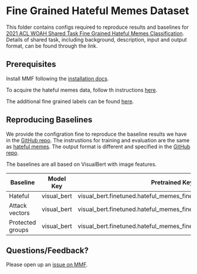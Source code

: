 # Fine Grained Hateful Memes Dataset

This folder contains configs required to reproduce results and baselines for [2021 ACL WOAH Shared Task Fine Grained Hateful Memes Classification](https://github.com/facebookresearch/fine_grained_hateful_memes). Details of shared task, including background, description, input and output format, can be found through the link.

## Prerequisites

Install MMF following the [installation docs](https://mmf.sh/docs/getting_started/installation/).

To acquire the hateful memes data, follow th instructions [here](https://github.com/facebookresearch/mmf/tree/master/projects/hateful_memes).

The additional fine grained labels can be found [here](https://github.com/facebookresearch/fine_grained_hateful_memes/tree/master/data).


## Reproducing Baselines
We provide the configration fine to reproduce the baseline results we have in the [GitHub repo](https://github.com/facebookresearch/fine_grained_hateful_memes). The instrustions for training and evaluation are the same as [hateful memes](https://github.com/facebookresearch/mmf/tree/master/projects/hateful_memes). The output format is different and specified in the [GitHub repo](https://github.com/facebookresearch/fine_grained_hateful_memes).

The baselines are all based on VisualBert with image features.

| Baseline         | Model Key      | Pretrained Key                                   | Config                                                     |
|------------------|----------------|--------------------------------------------------|------------------------------------------------------------|
| Hateful       | visual_bert | visual_bert.finetuned.hateful_memes_fine_grained.hateful              | projects/hateful_memes/fine_grained/configs/visual_bert/defaults.yaml         |
| Attack vectors       | visual_bert | visual_bert.finetuned.hateful_memes_fine_grained.attack_vectors              | projects/hateful_memes/fine_grained/configs/visual_bert/attack_vectors.yaml         |
| Protected groups       | visual_bert | visual_bert.finetuned.hateful_memes_fine_grained.protected_groups              | projects/hateful_memes/fine_grained/configs/visual_bert/protected_groups.yaml         |

## Questions/Feedback?

Please open up an [issue on MMF](https://github.com/facebookresearch/mmf/issues/new/choose).
